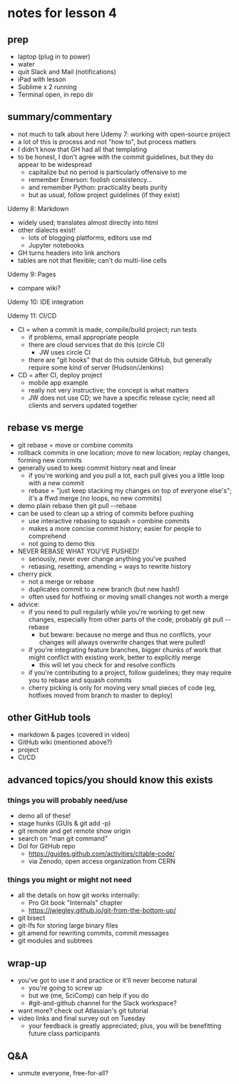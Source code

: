 # notes for lesson 4

## prep
- laptop (plug in to power)
- water 
- quit Slack and Mail (notifications)
- iPad with lesson
- Sublime x 2 running
- Terminal open, in repo dir

## summary/commentary
- not much to talk about here
Udemy 7: working with open-source project
- a lot of this is process and not "how to", but process matters
- I didn't know that GH had all that templating
- to be honest, I don't agree with the commit guidelines, but they do appear to be widespread
    + capitalize but no period is particularly offensive to me
    + remember Emerson: foolish consistency...
    + and remember Python: practicality beats purity
    + but as usual, follow project guidelines (if they exist)

Udemy 8: Markdown
- widely used; translates almost directly into html
- other dialects exist!
    + lots of blogging platforms, editors use md
    + Jupyter notebooks
- GH turns headers into link anchors
- tables are not that flexible; can't do multi-line cells

Udemy 9: Pages
- compare wiki?

Udemy 10: IDE integration

Udemy 11: CI/CD
- CI = when a commit is made, compile/build project; run tests
    + if problems, email appropriate people
    + there are cloud services that do this (circle CI)
        * JW uses circle CI
    + there are "git hooks" that do this outside GitHub, but generally require some kind of server (Hudson/Jenkins)
- CD = after CI, deploy project
    + mobile app example
    + really not very instructive; the concept is what matters
    + JW does not use CD; we have a specific release cycle; need all clients and servers updated together


## rebase vs merge
- git rebase = move or combine commits
- rollback commits in one location; move to new location; replay changes, forming new commits
- generally used to keep commit history neat and linear
    + if you're working and you pull a lot, each pull gives you a little loop with a new commit
    + rebase = "just keep stacking my changes on top of everyone else's"; it's a ffwd merge (no loops, no new commits)
- demo plain rebase then git pull --rebase
- can be used to clean up a string of commits before pushing
    + use interactive rebasing to squash = combine commits
    + makes a more concise commit history; easier for people to comprehend
    + not going to demo this
- NEVER REBASE WHAT YOU'VE PUSHED!
    + seriously, never ever change anything you've pushed
    + rebasing, resetting, amending = ways to rewrite history
- cherry pick
    + not a merge or rebase
    + duplicates commit to a new branch (but new hash!)
    + often used for hotfixing or moving small changes not worth a merge
- advice:
    + if you need to pull regularly while you're working to get new changes, especially from other parts of the code, probably git pull --rebase
        * but beware: because no merge and thus no conflicts, your changes will always overwrite changes that were pulled!
    + if you're integrating feature branches, bigger chunks of work that might conflict with existing work, better to explicitly merge
        * this will let you check for and resolve conflicts
    + if you're contributing to a project, follow guidelines; they may require you to rebase and squash commits
    + cherry picking is only for moving very small pieces of code (eg, hotfixes moved from branch to master to deploy)


## other GitHub tools
- markdown & pages (covered in video)
- GitHub wiki (mentioned above?)
- project
- CI/CD



## advanced topics/you should know this exists

### things you will probably need/use
- demo all of these!
- stage hunks (GUIs & git add -p)
- git remote and get remote show origin 
- search on "man git command"
- DoI for GitHub repo
    + https://guides.github.com/activities/citable-code/
    + via Zenodo, open access organization from CERN

### things you might or might not need
- all the details on how git works internally:
    + Pro Git book "Internals" chapter
    + https://jwiegley.github.io/git-from-the-bottom-up/
- git bisect
- git-lfs for storing large binary files
- git amend for rewriting commits, commit messages
- git modules and subtrees





## wrap-up
- you've got to use it and practice or it'll never become natural
    + you're going to screw up
    + but we (me, SciComp) can help if you do
    + #git-and-github channel for the Slack workspace?
- want more?  check out Atlassian's git tutorial
- video links and final survey out on Tuesday
    + your feedback is greatly appreciated; plus, you will be benefitting future class participants


## Q&A
- unmute everyone, free-for-all?



